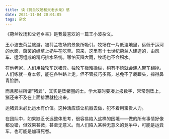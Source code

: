 ```yaml
---
title: 读《荷兰牧场和父老乡亲》感
date: 2021-11-04 20:01:05
tags: 杂文
---
```

《荷兰牧场和父老乡亲》是我最喜欢的一篇王小波杂文。

<!-- more -->

王小波去荷兰旅游，被荷兰牧场的景象所吸引。牧场在一片低洼地里，远低于运河的水面，茵茵的绿草上奶牛在吃草。原来，这里有十七世纪荷兰人建造的，由风车、运河组成的精巧排水系统。哪怕天降大雨，牧场也不会积水。

在他老家，人们用独轮车送猪粪。独轮车极难操纵，稍有不慎就会连人带车翻掉。人们练就一身本领，能在各种路上走。但不管技巧多高，总免不了栽跟头，摔得鼻青脸肿。

而且那些所谓“猪粪”，其实是垫猪圈的土。学大寨时要凑上报数字，常常刚垫上，猪还来不及在上面排泄就挖出来。

运猪粪未必比运水有价值。这种活应该让机器去做，犯不着用宝贵人力。

在团队中，如果缺乏长远整体思考，很容易陷入这样的困境——做的所有事情好像都没错，但效果甚微，甚至无意义。而人们陷入某种无意义的竞争中，可能是运粪车，也可能是加班死卷。

<!-- 这是全局最优解和局部最优解的差别。面对难题，我们常常有两种不同的处理方式。

比如，在开发工作中，面对粪山一样的代码和低效的协作流程，可以
1. 重构代码，改造流程
1. 磨练技巧，使自己在粪山代码和低效流程中游刃有余

很多时候，重构和改造需要承担相应风险，所以人们更愿意选择独自磨练技巧。磨练技巧的好处是，当你技巧足够高超，在遇到只有你能轻松处理的问题时，容易使自己显得重要，并收割关注度。所以在某些场景，他们作为既得利益者会极力反对重构。当他们占团队的大多数时，团队就会陷入王小波老家一样的困境。

对于个人，如果无法改变环境，那就换环境吧。 -->